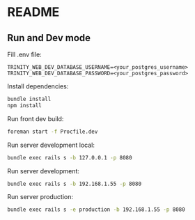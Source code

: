 # README

## Run and Dev mode

Fill .env file:
````
TRINITY_WEB_DEV_DATABASE_USERNAME=<your_postgres_username>
TRINITY_WEB_DEV_DATABASE_PASSWORD=<your_postgres_password>
````

Install dependencies:
```bash
bundle install
npm install
```
Run front dev build:
```bash 
foreman start -f Procfile.dev
```

Run server development local:
```bash
bundle exec rails s -b 127.0.0.1 -p 8080
```
Run server development:
```bash
bundle exec rails s -b 192.168.1.55 -p 8080      
```
Run server production:
```bash
bundle exec rails s -e production -b 192.168.1.55 -p 8080
```
